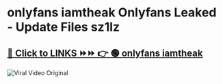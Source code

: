 
 # onlyfans iamtheak Onlyfans Leaked - Update Files sz1lz

## <h2><a href="https://clipsfans.com/onlyfans_iamtheak&ref=git">🔗 Click to LINKS ⏩⏩ 👉 🟢 onlyfans iamtheak </a></h2>

<a href="https://clipsfans.com/onlyfans_iamtheak&ref=git" rel="nofollow" data-target="animated-image.originalLink"><img src="https://i.ibb.co.com/xMMVF88/686577567.gif" alt="Viral Video Original" style="max-width: 100%; display: inline-block;" data-target="animated-image.originalImage"></a>

